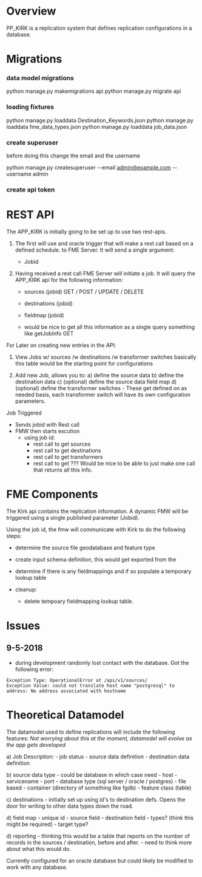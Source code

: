 # Overview
PP_KIRK is a replication system that defines replication configurations in a database.

# Migrations
### data model migrations
python manage.py makemigrations api
python manage.py migrate api

### loading fixtures
python manage.py loaddata Destination_Keywords.json
python manage.py loaddata fme_data_types.json
python manage.py loaddata job_data.json

### create superuser
before doing this change the email and the username

python manage.py createsuperuser --email admin@example.com --username admin

### create api token


# REST API
The APP_KIRK is initially going to be set up to use two rest-apis.
1.   The first will use and oracle trigger that will make a rest call based on a
     defined schedule. to FME Server.  It will send a single argument:
       - Jobid

2.   Having received a rest call FME Server will initiate a job.  It will query
     the APP_KIRK api for the following information:
        - sources (jobid) GET / POST / UPDATE / DELETE
        - destinations (jobid)
        - fieldmap (jobid)
        
        - would be nice to get all this information as a single query 
          something like getJobInfo GET
        

For Later on creating new entries in the API:
1.   View Jobs w/ sources /w destinations /w transformer switches
     basically this table would be the starting point for configurations

2.   Add new Job, allows you to:
     a) define the source data
     b) define the destination data
     c) (optional) define the source data field map
     d) (optional) define the transformer switches
          - These get defined on as needed basis, each transformer switch
            will have its own configuration parameters.
        
  
  
  
Job Triggered
  - Sends jobid with Rest call
  - FMW then starts excution
      - using job id:
         - rest call to get sources
         - rest call to get destinations
         - rest call to get transformers
         - rest call to get ???
       Would be nice to be able to just make one call that returns
       all this info.
       
# FME Components

The Kirk api contains the replication information.  A dynamic FMW will be triggered using a single published parameter (Jobid).

Using the job id, the fmw will communicate with Kirk to do the following steps:
- determine the source file geodatabase and feature type
- create input schema definition, this would get exported from the 
- determine if there is any fieldmappings and if so populate a temporary lookup table



- cleanup:
   - delete tempoary fieldmapping lookup table.
   
       
# Issues

## 9-5-2018 
- during development randomly lost contact with the database.  Got the following
  error:
  
```  
Exception Type: OperationalError at /api/v1/sources/
Exception Value: could not translate host name "postgresql" to address: No address associated with hostname
```
        
  

# Theoretical Datamodel
The datamodel used to define replications will include the following features:
*Not worrying about this at the moment, datamodel will evolve as the app gets*
*developed*

a) Job Description:
    - job status
    - source data definition
    - destination data definition

b) source data type
    - could be database in which case need
       - host
       - servicename
       - port 
       - database type (sql server / oracle / postgres)
    - file based
       - container (directory of something like fgdb)
       - feature class (table)
    
c) destinations
    - initially set up using id's to destination defs.  Opens the door
      for writing to other data types down the road.
      
d) field map
    - unique id
    - source field
    - destination field
    - types?  (think this might be required)
    - target type?
    
      
d) reporting
    - thinking this would be a table that reports on the number of  records
      in the sources / destination, before and after.
    - need to think more about what this would do.




Currently
configured for an oracle database but could likely be modified to work with any 
database.